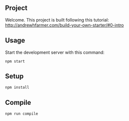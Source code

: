 Project
---

Welcome. 
This project is built following this tutorial: http://andrewhfarmer.com/build-your-own-starter/#0-intro


Usage
---

Start the development server with this command:

```
npm start
```



Setup
---

```
npm install
```



Compile
---

```
npm run compile
```
